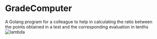# GradeComputer
A Golang program for a colleague to help in calculating the ratio between the points obtained in a test and the corresponding evaluation in tenths
![lambda](https://user-images.githubusercontent.com/72185312/141814654-eb95178c-8246-4cb6-93a4-0d1bf683ad5f.png)

